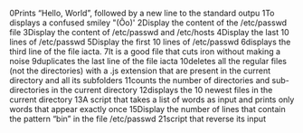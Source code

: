 0Prints “Hello, World”, followed by a new line to the standard outpu
1To displays a confused smiley "(Ôo)'
2Display the content of the /etc/passwd file
3Display the content of /etc/passwd and /etc/hosts
4Display the last 10 lines of /etc/passwd
5Display the first 10 lines of /etc/passwd
6displays the third line of the file iacta.
7It is a good file that cuts iron without making a noise
9duplicates the last line of the file iacta
10deletes all the regular files (not the directories) with a .js extension that are present in the current directory and all its subfolders
11counts the number of directories and sub-directories in the current directory
12displays the 10 newest files in the current directory
13A script that takes a list of words as input and prints only words that appear exactly once
15Display the number of lines that contain the pattern “bin” in the file /etc/passwd
21script that reverse its input

